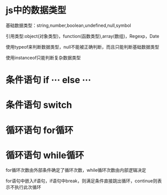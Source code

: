 # js中的数据类型

  基础数据类型：string,number,boolean,undefined,null,symbol

  引用类型:object(对象类型)，function(函数类型),array(数组)，Regexp，Date

  使用typeof来判断数据类型，null不能被正确判断，而且只能判断基础数据类型

  使用instanceof只能判断复杂数据类型


  # 条件语句 if ··· else ···

  # 条件语句 switch


  # 循环语句 for循环

  # 循环语句 while循环
  
  for循环次数由外部条件确定了循环次数，while循环次数由内部逻辑决定

  for语句中嵌入if语句，if语句中break，则满足条件直接跳出循环，continue则表示不执行此次循环